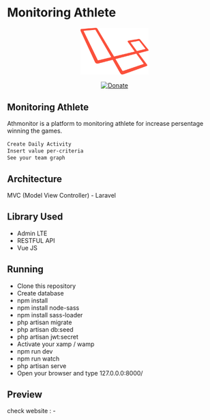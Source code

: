 # Monitoring Athlete
<p align="center"><img src="https://github.com/kahell/athmonitor/blob/master/laravel_logo.png" width="160"></p>
<p align="center">
<a href="#" rel="nofollow"><img src="https://camo.githubusercontent.com/aa6cd44c832344c7b6e5edfc8524c46d4bec971b/68747470733a2f2f696d672e736869656c64732e696f2f62616467652f446f6e6174652d50617950616c2d677265656e2e7376673f6d61784167653d363030" alt="Donate" data-canonical-src="https://img.shields.io/badge/Donate-PayPal-green.svg?maxAge=600" style="max-width:100%;"></a>
</p>

## Monitoring Athlete
Athmonitor is a platform to monitoring athlete for increase persentage winning the games.
```
Create Daily Activity
Insert value per-criteria
See your team graph
```
## Architecture
MVC (Model View Controller) - Laravel

## Library Used
- Admin LTE
- RESTFUL API
- Vue JS

## Running
- Clone this repository
- Create database
- npm install
- npm install node-sass
- npm install sass-loader
- php artisan migrate
- php artisan db:seed
- php artisan jwt:secret
- Activate your xamp / wamp
- npm run dev
- npm run watch
- php artisan serve
- Open your browser and type 127.0.0.0:8000/

## Preview
check website : -
